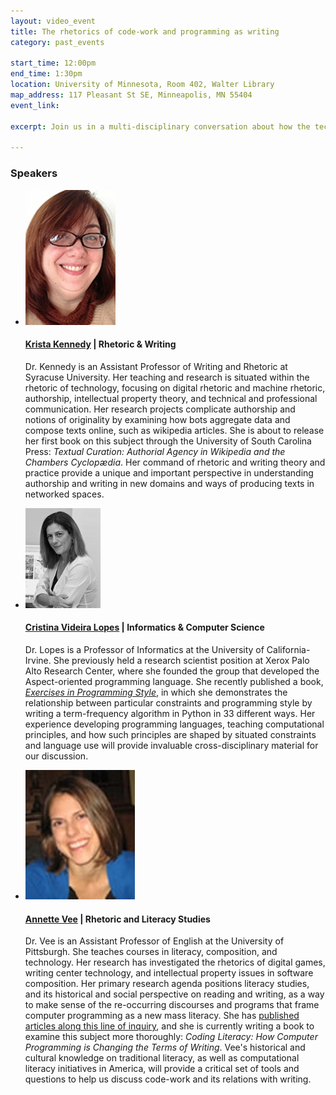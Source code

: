 ```yaml
---
layout: video_event
title: The rhetorics of code-work and programming as writing
category: past_events

start_time: 12:00pm
end_time: 1:30pm
location: University of Minnesota, Room 402, Walter Library
map_address: 117 Pleasant St SE, Minneapolis, MN 55404
event_link: 

excerpt: Join us in a multi-disciplinary conversation about how the technical and cultural shape programming practices. The CodeWork collaborative is excited to lead a discussion between Professor of Informatics and Computer Science <a href="http://tagide.com/about.html" target="_blank">Cristina Videira Lopes</a> (University of California-Irvine), Assistant Professor of Writing and Rhetoric <a href="http://slimcoincidence.com/prof/" target="_blank">Krista Kennedy</a> (Syracuse University), and Assistant Professor of English and Literacy Studies scholar <a href="http://www.annettevee.com/" target="_blank">Annette Vee</a> (University of Pittsburgh). We will discuss the technical and cultural constraints and affordances that influence the ways programmers write their code, and how source code complicates notions of writing and authorship.

---
```


<!-- SPEAKERS -->
<section id="speakers" class="speakers">
  <h3 class="section-header">Speakers</h3>
  <ul class="speakers-list">
    <li class="speakers-item">
      <span class="speaker-photo">
        <img class="photo" src="/images/kennedy.jpg" alt="Profile image of Kennedy" />
      </span>
      <h4 class="speakers-name">
        <a href="http://slimcoincidence.com/prof/" target="_blank">Krista Kennedy</a> | Rhetoric &amp; Writing
      </h4>
      <p class="speakers-bio">
        Dr. Kennedy is an Assistant Professor of Writing and Rhetoric at Syracuse University. Her teaching and research is situated within the rhetoric of technology, focusing on digital rhetoric and machine rhetoric, authorship, intellectual property theory, and technical and professional communication. Her research projects complicate authorship and notions of originality by examining how bots aggregate data and compose texts online, such as wikipedia articles. She is about to release her first book on this subject through the University of South Carolina Press: <em>Textual Curation: Authorial Agency in Wikipedia and the Chambers Cyclopædia</em>. Her command of rhetoric and writing theory and practice provide a unique and important perspective in understanding authorship and writing in new domains and ways of producing texts in networked spaces.
      </p>
    </li>
    <li class="speakers-item">
      <span class="speaker-photo">
        <img class="photo" src="/images/lopes.gif" alt="Profile image of Lopes" />
      </span>
      <h4 class="speakers-name">
        <a href="http://tagide.com/about.html" target="_blank">Cristina Videira Lopes</a> | Informatics &amp; Computer Science
      </h4>
      <p class="speakers-bio">
        Dr. Lopes is a Professor of Informatics at the University of California-Irvine. She previously held a research scientist position at Xerox Palo Alto Research Center, where she founded the group that developed the Aspect-oriented programming language. She recently published a book, <cite><a href="http://www.amazon.com/Exercises-Programming-Style-Cristina-Videira/dp/1482227371/" target="_blank">Exercises in Programming Style</a></cite>, in which she demonstrates the relationship between particular constraints and programming style by writing a term-frequency algorithm in Python in 33 different ways. Her experience developing programming languages, teaching computational principles, and how such principles are shaped by situated constraints and language use will provide invaluable cross-disciplinary material for our discussion. 
      </p>
    </li>
    <li class="speakers-item">
      <span class="speaker-photo">
        <img class="photo" src="/images/vee.jpg" alt="Profile image of Vee" />
      </span>
      <h4 class="speakers-name">
        <a href="http://www.annettevee.com/" target="_blank">Annette Vee</a> | Rhetoric and Literacy Studies
      </h4>
      <p class="speakers-bio">
        Dr. Vee is an Assistant Professor of English at the University of Pittsburgh. She teaches courses in literacy, composition, and technology. Her research has investigated the rhetorics of digital games, writing center technology, and intellectual property issues in software composition. Her primary research agenda positions literacy studies, and its historical and social perspective on reading and writing, as a way to make sense of the re-occurring discourses and programs that frame computer programming as a new mass literacy. She has <a href="http://licsjournal.org/OJS/index.php/LiCS/article/view/24" target="_blank">published articles along this line of inquiry</a>, and she is currently writing a book to examine this subject more thoroughly: <cite>Coding Literacy: How Computer Programming is Changing the Terms of Writing</cite>.  Vee's historical and cultural knowledge on traditional literacy, as well as computational literacy initiatives in America, will provide a critical set of tools and questions to help us discuss code-work and its relations with writing.
      </p>
    </li>
  </ul>
</section>
<!-- / SPEAKERS -->
